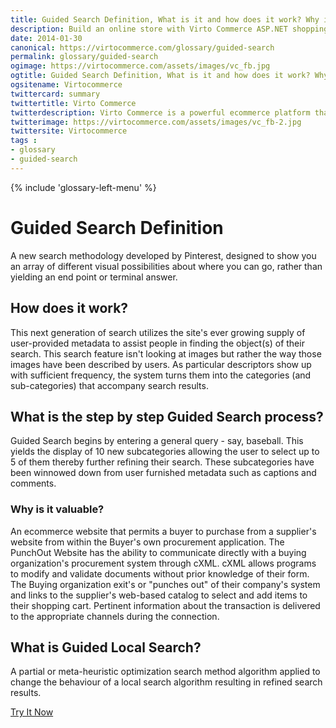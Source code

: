 ```yaml
---
title: Guided Search Definition, What is it and how does it work? Why is it valuable?| Glossary Virto Commerce.
description: Build an online store with Virto Commerce ASP.NET shopping cart software. Benefit from an open source shopping cart software that has every feature you need.
date: 2014-01-30
canonical: https://virtocommerce.com/glossary/guided-search
permalink: glossary/guided-search
ogimage: https://virtocommerce.com/assets/images/vc_fb.jpg
ogtitle: Guided Search Definition, What is it and how does it work? Why is it valuable?| Glossary Virto Commerce.
ogsitename: Virtocommerce
twittercard: summary
twittertitle: Virto Commerce
twitterdescription: Virto Commerce is a powerful ecommerce platform that includes everything you need to create an online store and sell online. Try it free with Free Community License
twitterimage: https://virtocommerce.com/assets/images/vc_fb-2.jpg
twittersite: Virtocommerce
tags : 
- glossary
- guided-search
---
```

<div class="business-features clearfix __responsive">
	{% include 'glossary-left-menu' %}
	<div class="business-cnt">
		<div class="head __cart">
			<h1 class="title">Guided Search Definition</h1>
		</div>
		<p class="text">A new search methodology developed by Pinterest, designed to show you an array of different visual possibilities about where you can go, rather than yielding an end point or terminal answer.</p>
		<h2 class="sub-title">How does it work?</h2>
		<p class="text">This next generation of search utilizes the site's ever growing supply of user-provided metadata to assist people in finding the object(s) of their search. This search feature isn't looking at images but rather the way those images have been described by users. As particular descriptors show up with sufficient frequency, the system turns them into the categories (and sub-categories) that accompany search results.</p>
		<h2 class="sub-title">What is the step by step Guided Search process?</h2>
		<p class="text">Guided Search begins by entering a general query - say, baseball. This yields the display of 10 new subcategories allowing the user to select up to 5 of them thereby further refining their search. These subcategories have been winnowed down from user furnished metadata such as captions and comments.</p>
		<h3 class="sub-title">Why is it valuable?</h3>
		<p class="text">An  ecommerce website that permits a buyer to purchase from a supplier's website from within the Buyer's own procurement application. The PunchOut Website has the ability to communicate directly with a buying organization's procurement system through  cXML. cXML allows programs to modify and validate documents without prior knowledge of their form. The Buying organization exit's or "punches out" of their company's system and links to the supplier's web-based catalog to select and add items to their shopping cart. Pertinent information about the transaction is delivered to the appropriate channels during the connection.</p>
		<h2 class="sub-title">What is Guided Local Search?</h2>
		<p class="text">A partial or meta-heuristic optimization search method algorithm applied to change the behaviour of a local search algorithm resulting in refined search results.</p>
		<div class="buttons columns">
			<div class="column">
				<a class="button fill" href="/try-now">Try It Now</a>
			</div>
		</div>
	</div>
</div>